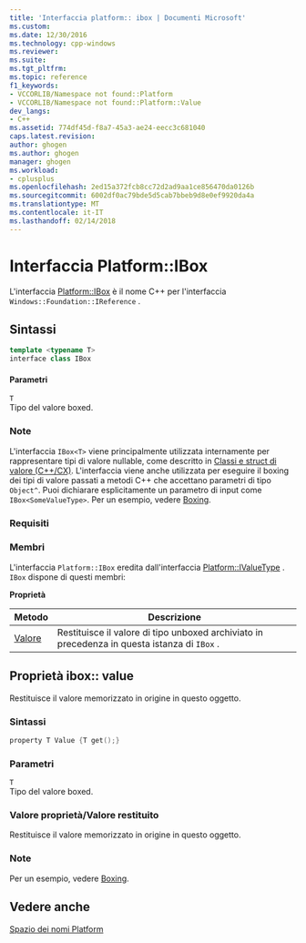 ```yaml
---
title: 'Interfaccia platform:: ibox | Documenti Microsoft'
ms.custom: 
ms.date: 12/30/2016
ms.technology: cpp-windows
ms.reviewer: 
ms.suite: 
ms.tgt_pltfrm: 
ms.topic: reference
f1_keywords:
- VCCORLIB/Namespace not found::Platform
- VCCORLIB/Namespace not found::Platform::Value
dev_langs:
- C++
ms.assetid: 774df45d-f8a7-45a3-ae24-eecc3c681040
caps.latest.revision: 
author: ghogen
ms.author: ghogen
manager: ghogen
ms.workload:
- cplusplus
ms.openlocfilehash: 2ed15a372fcb8cc72d2ad9aa1ce856470da0126b
ms.sourcegitcommit: 6002df0ac79bde5d5cab7bbeb9d8e0ef9920da4a
ms.translationtype: MT
ms.contentlocale: it-IT
ms.lasthandoff: 02/14/2018
---
```

# <a name="platformibox-interface"></a>Interfaccia Platform::IBox
L'interfaccia [Platform::IBox](../cppcx/platform-ibox-interface.md) è il nome C++ per l'interfaccia `Windows::Foundation::IReference` .  
  
## <a name="syntax"></a>Sintassi  
  
```cpp  
template <typename T>  
interface class IBox  
```  
  
#### <a name="parameters"></a>Parametri  
 `T`  
 Tipo del valore boxed.  
  
### <a name="remarks"></a>Note  
 L'interfaccia `IBox<T>` viene principalmente utilizzata internamente per rappresentare tipi di valore nullable, come descritto in [Classi e struct di valore (C++/CX)](../cppcx/value-classes-and-structs-c-cx.md). L'interfaccia viene anche utilizzata per eseguire il boxing dei tipi di valore passati a metodi C++ che accettano parametri di tipo `Object^`. Puoi dichiarare esplicitamente un parametro di input come `IBox<SomeValueType>`. Per un esempio, vedere [Boxing](../cppcx/boxing-c-cx.md).  
  
### <a name="requirements"></a>Requisiti  
  
### <a name="members"></a>Membri  
 L'interfaccia `Platform::IBox` eredita dall'interfaccia [Platform::IValueType](../cppcx/platform-ivaluetype-interface.md) . `IBox` dispone di questi membri:  
  
 **Proprietà**  
  
|Metodo|Descrizione|  
|------------|-----------------|  
|[Valore](#value)|Restituisce il valore di tipo unboxed archiviato in precedenza in questa istanza di `IBox` .|  

## <a name="value"></a> Proprietà ibox:: value
Restituisce il valore memorizzato in origine in questo oggetto.  
  
### <a name="syntax"></a>Sintassi  
  
```cpp  
property T Value {T get();}  
```  
  
### <a name="parameters"></a>Parametri  
 `T`  
 Tipo del valore boxed.  
  
### <a name="property-valuereturn-value"></a>Valore proprietà/Valore restituito  
 Restituisce il valore memorizzato in origine in questo oggetto.  
  
### <a name="remarks"></a>Note  
 Per un esempio, vedere [Boxing](../cppcx/boxing-c-cx.md).  
  
  
## <a name="see-also"></a>Vedere anche  
 [Spazio dei nomi Platform](../cppcx/platform-namespace-c-cx.md)